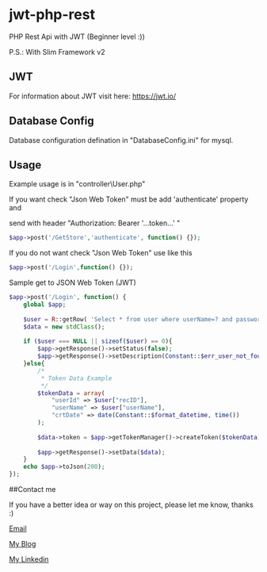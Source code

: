# jwt-php-rest
PHP Rest Api with JWT (Beginner level :))

P.S.: With Slim Framework v2

## JWT
For information about JWT visit here: https://jwt.io/

## Database Config
Database configuration defination in "DatabaseConfig.ini" for mysql.


## Usage
Example usage is in "controller\User.php"

If you want check "Json Web Token" must be add 'authenticate' property and 

send with header "Authorization: Bearer '...token...' "
```php
$app->post('/GetStore','authenticate', function() {});
```

If you do not want check "Json Web Token" use like this
```php
$app->post('/Login',function() {});
```


Sample get to JSON Web Token (JWT)
```php
$app->post('/Login', function() {
	global $app;
            
    $user = R::getRow( 'Select * from user where userName=? and password=? and active=1 ',[ $app->getRequest()->userName, $app->getRequest()->password]);
    $data = new stdClass();
    
    if ($user === NULL || sizeof($user) == 0){
        $app->getResponse()->setStatus(false);
        $app->getResponse()->setDescription(Constant::$err_user_not_found);
    }else{
        /*
         * Token Data Example
         */
        $tokenData = array(
            "userId" => $user["recID"],
            "userName" => $user["userName"],
            "crtDate" => date(Constant::$format_datetime, time())
        );
        
        $data->token = $app->getTokenManager()->createToken($tokenData);
        
        $app->getResponse()->setData($data);
    }
    echo $app->toJson(200); 
});
```

##Contact me

 If you have a better idea or way on this project, please let me know, thanks :)

[Email](mailto:b.atalay07@hotmail.com)

[My Blog](http://brsatalay.blogspot.com.tr)

[My Linkedin](http://linkedin.com/in/barisatalay07/)
